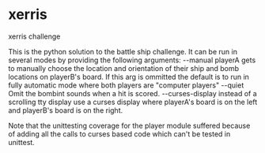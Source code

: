 # xerris
xerris challenge

This is the python solution to the battle ship challenge.  It can be run in several modes by providing the following arguments:
--manual        playerA gets to manually choose the location and orientation of their ship and bomb locations on playerB's board.  If this arg is ommitted the default is to run in fully automatic mode where both players are "computer players"
--quiet         Omit the bombint sounds when a hit is scored.
--curses-display    instead of a scrolling tty display use a curses display where playerA's board is on the left and playerB's board is on the right.

Note that the unittesting coverage for the player module suffered because of adding all the calls to curses based code which can't be tested in unittest.

